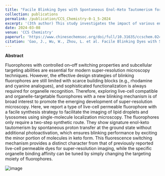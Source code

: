 ```yaml
---
title: "Facile Blinking Dyes with Spontaneous Enol-Keto Tautomerism for Super-Resolution Imaging of Subcellular Targets"
collection: publications
permalink: /publication/CCS_Chemistry-0-1_5-2024
excerpt: '(3th author) This study investigates the impact of various environmental factors on plant growth. By analyzing data from multiple experiments, researchers found that light intensity, soil quality, and water availability significantly influence plant development. The findings suggest that optimizing these factors can enhance agricultural productivity and sustainability.'
date: 2024-03-08
venue: 'CCS Chemistry'
paperurl: 'https://www.chinesechemsoc.org/doi/full/10.31635/ccschem.024.202303818'
citation: 'Gao, J., Wu, W., Zhou, L. et al. Facile Blinking Dyes with Spontaneous Enol-Keto Tautomerism for Super-Resolution Imaging of Subcellular Targets. CCS Chemistry 0, 1-5 (2024). https://doi.org/10.31635/ccschem.024.202303818'
---
```


**Abstract**

Fluorophores with controlled on–off switching properties and subcellular targeting abilities are essential for modern super-resolution microscopy techniques. However, the effective design strategies of blinking fluorophores are still limited with scarce building blocks (e.g., rhodamine and cyanine analogues), and sophisticated functionalization is always required for organelle recognition. Therefore, exploring live-cell compatible and organelle-targetable fluorophores with a new blinking mechanism is of broad interest to promote the emerging development of super-resolution microscopy. Here, we report a type of live-cell permeable fluorophore with a facile synthesis strategy to facilitate the imaging of lipid droplets and lysosomes using single-molecule localization microscopy. The fluorophores only require a two-step synthetic route. They show signature enol-keto tautomerism by spontaneous proton transfer at the ground state without additional photoactivation, which ensures blinking performance by exciting the minor portion of molecules in keto form. This fluorescence switching mechanism provides a distinct character from that of previously reported live-cell permeable dyes for super-resolution imaging, while the specific organelle binding affinity can be tuned by simply changing the targeting moiety of fluorophores.

![image](https://github.com/user-attachments/assets/3c3919fe-46b4-4a32-8717-264e6a2d936d)
